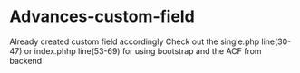 # Advances-custom-field
Already created custom field accordingly
Check out the single.php line(30-47) or index.phhp line(53-69) for using  bootstrap and the ACF from backend
